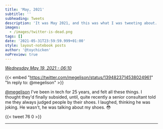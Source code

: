 ```yaml
---
title: 'May, 2021'
subtitle: ''
subheading: Tweets
description: 'It was May 2021, and this was what I was tweeting about...'
images:
  - /images/twitter-is-dead.png
tags: []
date: '2021-05-31T23:59:59.999+01:00'
style: layout-notebook posts
author: '@toychicken'
noPreview: true
---
```


<p><a id="1394883026493005826" href="#1394883026493005826"><em title="2021-05-19T06:10:03.000+01:00">Wednesday May 19, 2021 - 06:10</em></a></p>
      
{{< embed "https://twitter.com/megelison/status/1394823714538024961" "In reply to: @megelison" >}}


[@megelison](https://twitter.com/@megelison)  I've been in tech for 25 years, and felt all these things. I thought they'd finally subsided, until, quite recently a senior consultant told me they always judged people by their shoes. I laughed, thinking he was joking. He wasn't, he was talking about my shoes. 😳

{{< tweet 76 0 >}}

---
